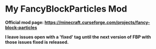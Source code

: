# My FancyBlockParticles Mod

**Official mod page: https://minecraft.curseforge.com/projects/fancy-block-particles**


**I leave issues open with a 'fixed' tag until the next version of FBP with those issues fixed is released.**
